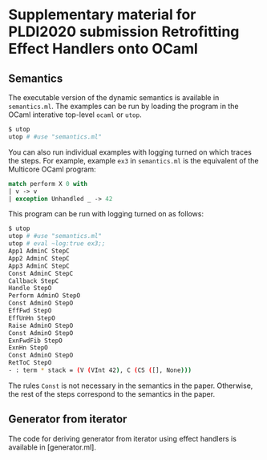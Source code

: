 # Supplementary material for PLDI2020 submission Retrofitting Effect Handlers onto OCaml

## Semantics

The executable version of the dynamic semantics is available in `semantics.ml`.
The examples can be run by loading the program in the OCaml interative top-level
`ocaml` or `utop`.

```bash
$ utop
utop # #use "semantics.ml"
```

You can also run individual examples with logging turned on which traces the
steps. For example, example `ex3` in `semantics.ml` is the equivalent of the
Multicore OCaml program:

```ocaml
match perform X 0 with
| v -> v
| exception Unhandled _ -> 42
```

This program can be run with logging turned on as follows:

```bash
$ utop
utop # #use "semantics.ml"
utop # eval ~log:true ex3;;
App1 AdminC StepC
App2 AdminC StepC
App3 AdminC StepC
Const AdminC StepC
Callback StepC
Handle StepO
Perform AdminO StepO
Const AdminO StepO
EffFwd StepO
EffUnHn StepO
Raise AdminO StepO
Const AdminO StepO
ExnFwdFib StepO
ExnHn StepO
Const AdminO StepO
RetToC StepO
- : term * stack = (V (VInt 42), C (CS ([], None)))
```

The rules `Const` is not necessary in the semantics in the paper. Otherwise, the
rest of the steps correspond to the semantics in the paper.

## Generator from iterator

The code for deriving generator from iterator using effect handlers is available
in [generator.ml].
